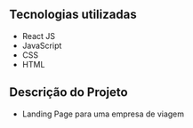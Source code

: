 ## Tecnologias utilizadas
- React JS
- JavaScript
- CSS
- HTML

## Descrição do Projeto
- Landing Page para uma empresa de viagem


